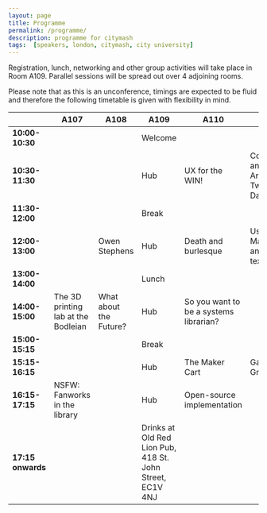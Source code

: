 ```yaml
---
layout: page
title: Programme
permalink: /programme/
description: programme for citymash
tags:  [speakers, london, citymash, city university]
---
```


Registration, lunch, networking and other group activities will take place in Room A109.  Parallel sessions will be spread out over 4 adjoining rooms.  

Please note that as this is an unconference, timings are expected to be fluid and therefore the following timetable is given with flexibility in mind.


|  | **A107** | **A108** | **A109** | **A110** | **A111** | **A112** |  |
|---------------|-------------------------------------|------------------------|-----------------------------------------------------------|----------------------------------------|----------------------------------|------------------|---|
| **10:00-10:30** |  |  | Welcome |  |  | Reflection space |  |
| **10:30-11:30** |  |  | Hub | UX for the WIN! | Collect and Archive Twitter Data | Reflection space |  |
| **11:30-12:00** |  |  | Break |  |  |  |  |
| **12:00-13:00** |  | Owen Stephens | Hub | Death and burlesque | Using Markdown and plain text | Reflection space |  |
| **13:00-14:00** |  |  | Lunch |  |  |  |  |
| **14:00-15:00** | The 3D printing lab at the Bodleian | What about the Future? | Hub | So you want to be a systems librarian? |  | Reflection space |  |
| **15:00-15:15** |  |  | Break |  |  |  |  |
| **15:15-16:15** |  |  | Hub | The Maker Cart | Gary Green | Reflection space |  |
| **16:15-17:15** | NSFW: Fanworks in the library |  | Hub | Open-source implementation |  | Reflection space |  |
| **17:15 onwards** |  |  | Drinks at Old Red Lion Pub, 418 St. John Street, EC1V 4NJ |  |  |  |  |